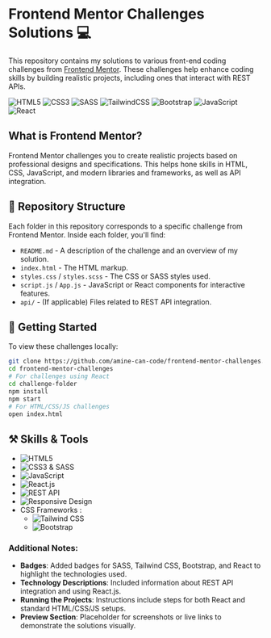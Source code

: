 # Frontend Mentor Challenges Solutions :computer:

This repository contains my solutions to various front-end coding challenges from [Frontend Mentor](https://www.frontendmentor.io). These challenges help enhance coding skills by building realistic projects, including ones that interact with REST APIs.

![HTML5](https://img.shields.io/badge/html5-%23E34F26.svg?style=for-the-badge&logo=html5&logoColor=white)
![CSS3](https://img.shields.io/badge/css3-%231572B6.svg?style=for-the-badge&logo=css3&logoColor=white)
![SASS](https://img.shields.io/badge/SASS-hotpink.svg?style=for-the-badge&logo=SASS&logoColor=white)
![TailwindCSS](https://img.shields.io/badge/Tailwind_CSS-38B2AC.svg?style=for-the-badge&logo=tailwind-css&logoColor=white)
![Bootstrap](https://img.shields.io/badge/Bootstrap-563D7C.svg?style=for-the-badge&logo=bootstrap&logoColor=white)
![JavaScript](https://img.shields.io/badge/javascript-%23EDD718.svg?style=for-the-badge&logo=javascript&logoColor=black)
![React](https://img.shields.io/badge/react-%2320232a.svg?style=for-the-badge&logo=react&logoColor=%2361DAFB)

## What is Frontend Mentor?

Frontend Mentor challenges you to create realistic projects based on professional designs and specifications. This helps hone skills in HTML, CSS, JavaScript, and modern libraries and frameworks, as well as API integration.

## 📂 Repository Structure

Each folder in this repository corresponds to a specific challenge from Frontend Mentor. Inside each folder, you'll find:

- `README.md` - A description of the challenge and an overview of my solution.
- `index.html` - The HTML markup.
- `styles.css` / `styles.scss` - The CSS or SASS styles used.
- `script.js` / `App.js` - JavaScript or React components for interactive features.
- `api/` - (If applicable) Files related to REST API integration.

## 🚀 Getting Started

To view these challenges locally:

```bash
git clone https://github.com/amine-can-code/frontend-mentor-challenges.git
cd frontend-mentor-challenges
# For challenges using React
cd challenge-folder
npm install
npm start
# For HTML/CSS/JS challenges
open index.html
```

## ⚒️ Skills & Tools

- ![HTML5](https://img.shields.io/badge/HTML5-E34F26?style=for-the-badge&logo=html5&logoColor=white)
- ![CSS3 & SASS](https://img.shields.io/badge/CSS3-1572B6?style=for-the-badge&logo=css3&logoColor=white)
- ![JavaScript](https://img.shields.io/badge/JavaScript-F7DF1E?style=for-the-badge&logo=javascript&logoColor=black)
- ![React.js](https://img.shields.io/badge/React-20232A?style=for-the-badge&logo=react&logoColor=61DAFB)
- ![REST API](https://img.shields.io/badge/REST_API-009688?style=for-the-badge&logo=rest&logoColor=white)
- ![Responsive Design](https://img.shields.io/badge/Responsive_Design-FF69B4?style=for-the-badge&logo=responsive&logoColor=white)
- CSS Frameworks :
  - ![Tailwind CSS](https://img.shields.io/badge/Tailwind_CSS-38B2AC?style=for-the-badge&logo=tailwind-css&logoColor=white)
  - ![Bootstrap](https://img.shields.io/badge/Bootstrap-7952B3?style=for-the-badge&logo=bootstrap&logoColor=white)

### Additional Notes:

- **Badges**: Added badges for SASS, Tailwind CSS, Bootstrap, and React to highlight the technologies used.
- **Technology Descriptions**: Included information about REST API integration and using React.js.
- **Running the Projects**: Instructions include steps for both React and standard HTML/CSS/JS setups.
- **Preview Section**: Placeholder for screenshots or live links to demonstrate the solutions visually.
